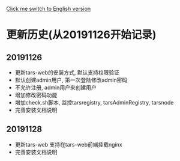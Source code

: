 [Click me switch to English version](ChangeList.md)

# 更新历史(从20191126开始记录)

## 20191126
- 更新tars-web的安装方式, 默认支持权限验证
- 默认创建admin用户, 第一次登陆修改admin密码
- 不允许注册, admin用户来创建用户
- 增加修改密码功能
- 增加check.sh脚本, 监控tarsregistry, tarsAdminRegistry, tarsnode
- 完善安装文档说明


## 20191128
- 更新tars-web 支持在tars-web前端挂载nginx
- 完善安装文档说明